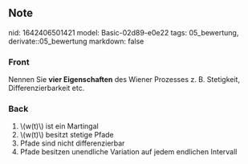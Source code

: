 ## Note
nid: 1642406501421
model: Basic-02d89-e0e22
tags: 05_bewertung, derivate::05_bewertung
markdown: false

### Front
Nennen Sie <b>vier Eigenschaften</b> des Wiener Prozesses z. B. Stetigkeit, Differenzierbarkeit etc.

### Back
<ol><li>\(w(t)\) ist ein Martingal</li><li>\(w(t)\) besitzt stetige Pfade</li><li>Pfade sind nicht differenzierbar</li><li>Pfade besitzen unendliche Variation auf jedem endlichen Intervall</li></ol>
